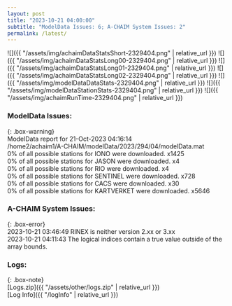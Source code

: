 ```yaml
---
layout: post
title: "2023-10-21 04:00:00"
subtitle: "ModelData Issues: 6; A-CHAIM System Issues: 2"
permalink: /latest/
---
```


![]({{ "/assets/img/achaimDataStatsShort-2329404.png" | relative_url }})
![]({{ "/assets/img/achaimDataStatsLong00-2329404.png" | relative_url }})
![]({{ "/assets/img/achaimDataStatsLong01-2329404.png" | relative_url }})
![]({{ "/assets/img/achaimDataStatsLong02-2329404.png" | relative_url }})
![]({{ "/assets/img/modelDataDataStats-2329404.png" | relative_url }})
![]({{ "/assets/img/modelDataStationStats-2329404.png" | relative_url }})
![]({{ "/assets/img/achaimRunTime-2329404.png" | relative_url }})


### ModelData Issues:  
  
{: .box-warning}  
 ModelData report for 21-Oct-2023 04:16:14   
 /home2/achaim1/A-CHAIM/modelData/2023/294/04/modelData.mat   
 0% of all possible stations for IONO were downloaded. x1425   
 0% of all possible stations for JASON were downloaded. x4   
 0% of all possible stations for RIO were downloaded. x4   
 0% of all possible stations for SENTINEL were downloaded. x728   
 0% of all possible stations for CACS were downloaded. x30   
 0% of all possible stations for KARTVERKET were downloaded. x5646   
  
### A-CHAIM System Issues:  
  
{: .box-error}  
2023-10-21 03:46:49 RINEX is neither version 2.xx or 3.xx  
2023-10-21 04:11:43 The logical indices contain a true value outside of the array bounds.  

### Logs:  
  
{: .box-note}  
[Logs.zip]({{ "/assets/other/logs.zip" | relative_url }})  
[Log Info]({{ "/logInfo" | relative_url }})  
